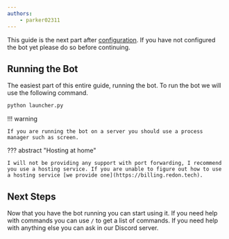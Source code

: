 ```yaml
---
authors:
    - parker02311
---
```


This guide is the next part after [configuration](/setup/bot/configuration). If you have not configured the bot yet please do so before continuing.

## Running the Bot
The easiest part of this entire guide, running the bot. To run the bot we will use the following command.
```bash
python launcher.py
```

!!! warning

    If you are running the bot on a server you should use a process manager such as screen.

??? abstract "Hosting at home"

    I will not be providing any support with port forwarding, I recommend you use a hosting service. If you are unable to figure out how to use a hosting service [we provide one](https://billing.redon.tech).

## Next Steps
Now that you have the bot running you can start using it. If you need help with commands you can use `/` to get a list of commands. If you need help with anything else you can ask in our Discord server.